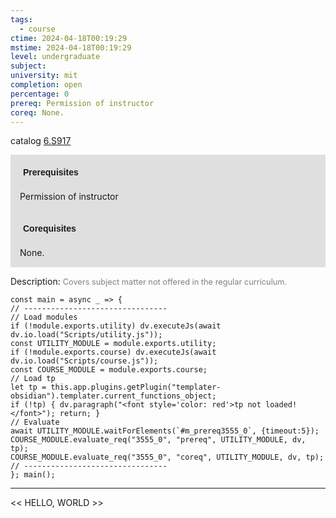 ```yaml
---
tags:
  - course
ctime: 2024-04-18T00:19:29
mstime: 2024-04-18T00:19:29
level: undergraduate
subject: 
university: mit
completion: open
percentage: 0
prereq: Permission of instructor
coreq: None.
---
```


catalog [6.S917](http://student.mit.edu/catalog/m6e.html#6.S917)

<span style="display: block; padding: 15px; background-color: rgb(100, 100, 100, 0.2);"><font id="m_prereq3555_0" style="display: block; font-family: Arial, sans-serif; font-weight: bold; padding: 5px">Prerequisites</font><br><span id="prereq3555_0">Permission of instructor</span></span>
<span style="display: block; padding: 15px; background-color: rgb(100, 100, 100, 0.2);"><font id="m_coreq3555_0" style="display: block; font-family: Arial, sans-serif; font-weight: bold; padding: 5px">Corequisites</font><br><span id="coreq3555_0">None.</span></span>

<font style="">Description:</font>
<font style="color: grey; font-size: 0.8rem;">Covers subject matter not offered in the regular curriculum.</font>

```dataviewjs
const main = async _ => {
// --------------------------------
// Load modules
if (!module.exports.utility) dv.executeJs(await dv.io.load("Scripts/utility.js"));
const UTILITY_MODULE = module.exports.utility;
if (!module.exports.course) dv.executeJs(await dv.io.load("Scripts/course.js"));
const COURSE_MODULE = module.exports.course;
// Load tp
let tp = this.app.plugins.getPlugin("templater-obsidian").templater.current_functions_object;
if (!tp) { dv.paragraph("<font style='color: red'>tp not loaded!</font>"); return; }
// Evaluate
await UTILITY_MODULE.waitForElements(`#m_prereq3555_0`, {timeout:5});
COURSE_MODULE.evaluate_req("3555_0", "prereq", UTILITY_MODULE, dv, tp);
COURSE_MODULE.evaluate_req("3555_0", "coreq", UTILITY_MODULE, dv, tp);
// --------------------------------
}; main();
```

---

<< HELLO, WORLD >>
